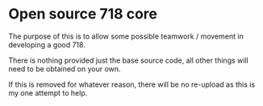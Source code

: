 # Open source 718 core

The purpose of this is to allow some possible teamwork / movement in developing a good 718.


There is nothing provided just the base source code, all other things will need to be obtained on your own.


If this is removed for whatever reason, there will be no re-upload as this is my one attempt to help.
